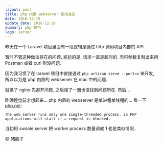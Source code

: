 ```yaml
---
layout: post
title: php 内置 webserver 使用注意
date: 2018-12-19
update_date: 2018-12-19
summary: php 技巧
logo: server
---
```


昨天在一个 Laravel 项目里面有一段逻辑是通过 http 调用项目内部的 API. 

暂时不管这种做法存在的问题, 尴尬的是, 请求一直是超时的. 而将参数复制出来用 Postman 或者 curl 则没问题.

因为我习惯了在 laravel 项目中直接通过 `php artisan serve --port=x` 来开发, 所以以为是 php 内置的 webserver 在 mac 中的问题.

就换了 nginx 先避开问题, 之后搜了一圈也没找到问题所在. 然后...

昨晚睡觉前才想起来... php 内置的 webserver 是单进程单线程的... 看一下 [php.net](http://php.net/manual/en/features.commandline.webserver.php):

```
The web server runs only one single-threaded process, so PHP applications will stall if a request is blocked.
```

当初用 swoole server 把 worker process 数量调成 1 也是类似情况..

😓 猪脑子




